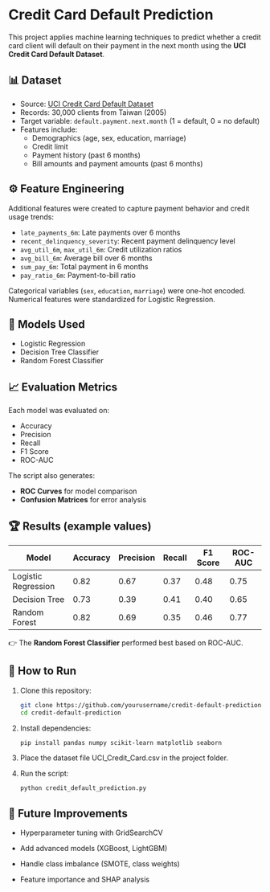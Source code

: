 # Credit Card Default Prediction

This project applies machine learning techniques to predict whether a credit card client will default on their payment in the next month using the **UCI Credit Card Default Dataset**.

## 📊 Dataset
- Source: [UCI Credit Card Default Dataset](https://archive.ics.uci.edu/ml/datasets/default+of+credit+card+clients)  
- Records: 30,000 clients from Taiwan (2005)  
- Target variable: `default.payment.next.month` (1 = default, 0 = no default)  
- Features include:  
  - Demographics (age, sex, education, marriage)  
  - Credit limit  
  - Payment history (past 6 months)  
  - Bill amounts and payment amounts (past 6 months)  

## ⚙️ Feature Engineering
Additional features were created to capture payment behavior and credit usage trends:
- `late_payments_6m`: Late payments over 6 months  
- `recent_delinquency_severity`: Recent payment delinquency level  
- `avg_util_6m`, `max_util_6m`: Credit utilization ratios  
- `avg_bill_6m`: Average bill over 6 months  
- `sum_pay_6m`: Total payment in 6 months  
- `pay_ratio_6m`: Payment-to-bill ratio  

Categorical variables (`sex`, `education`, `marriage`) were one-hot encoded.  
Numerical features were standardized for Logistic Regression.  

## 🤖 Models Used
- Logistic Regression  
- Decision Tree Classifier  
- Random Forest Classifier  

## 📈 Evaluation Metrics
Each model was evaluated on:  
- Accuracy  
- Precision  
- Recall  
- F1 Score  
- ROC-AUC  

The script also generates:  
- **ROC Curves** for model comparison  
- **Confusion Matrices** for error analysis  

## 🏆 Results (example values)
| Model              | Accuracy | Precision | Recall | F1 Score | ROC-AUC |
|--------------------|----------|-----------|--------|----------|---------|
| Logistic Regression| 0.82     | 0.67      | 0.37   | 0.48     | 0.75    |
| Decision Tree      | 0.73     | 0.39      | 0.41   | 0.40     | 0.65    |
| Random Forest      | 0.82     | 0.69      | 0.35   | 0.46     | 0.77    |

👉 The **Random Forest Classifier** performed best based on ROC-AUC.  

## 🚀 How to Run
1. Clone this repository:
   ```bash
   git clone https://github.com/yourusername/credit-default-prediction.git
   cd credit-default-prediction

2. Install dependencies:
   ```bash
   pip install pandas numpy scikit-learn matplotlib seaborn


3. Place the dataset file UCI_Credit_Card.csv in the project folder.

4. Run the script:
   ```bash
   python credit_default_prediction.py

## 🔮 Future Improvements

- Hyperparameter tuning with GridSearchCV

- Add advanced models (XGBoost, LightGBM)

- Handle class imbalance (SMOTE, class weights)

- Feature importance and SHAP analysis
